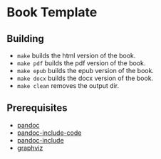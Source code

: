 # Book Template

## Building

- `make` builds the html version of the book.
- `make pdf` builds the pdf version of the book.
- `make epub` builds the epub version of the book.
- `make docx` builds the docx version of the book.
- `make clean` removes the output dir.

## Prerequisites

- [pandoc](https://github.com/jgm/pandoc)
- [pandoc-include-code](https://github.com/owickstrom/pandoc-include-code)
- [pandoc-include](https://github.com/DCsunset/pandoc-include)
- [graphviz](https://gitlab.com/graphviz/graphviz)
